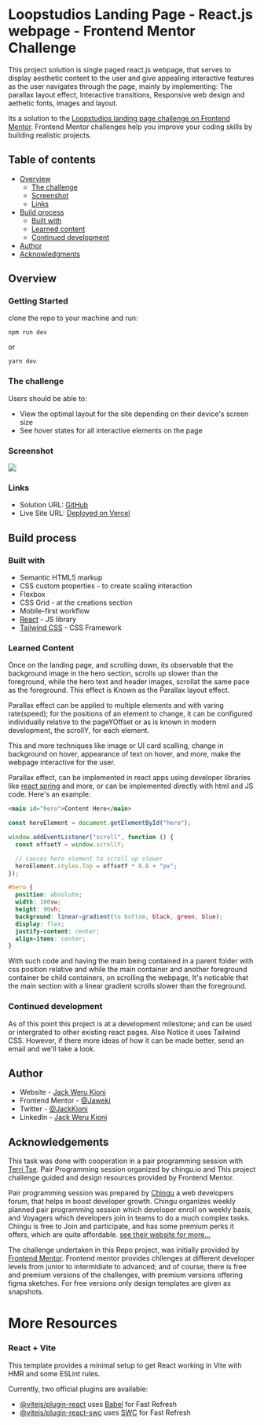 # Loopstudios Landing Page - React.js webpage - Frontend Mentor Challenge

This project solution is single paged react.js webpage, that serves to display aesthetic content to the user and give appealing interactive features as the user navigates through the page, mainly by implementing: The parallax layout effect, Interactive transitions, Responsive web design and aethetic fonts, images and layout.

Its a solution to the [Loopstudios landing page challenge on Frontend Mentor](https://www.frontendmentor.io/challenges/loopstudios-landing-page-N88J5Onjw). Frontend Mentor challenges help you improve your coding skills by building realistic projects.

## Table of contents

- [Overview](#overview)
  - [The challenge](#the-challenge)
  - [Screenshot](#screenshot)
  - [Links](#links)
- [Build process](#build-process)
  - [Built with](#built-with)
  - [Learned content](#learned-content)
  - [Continued development](#continued-development)
- [Author](#author)
- [Acknowledgments](#acknowledgments)

## Overview

### Getting Started

clone the repo to your machine and run:

```npm
npm run dev
```

or

```
yarn dev
```

### The challenge

Users should be able to:

- View the optimal layout for the site depending on their device's screen size
- See hover states for all interactive elements on the page

### Screenshot

![](./design/active-states.jpg)

### Links

- Solution URL: [GitHub](https://your-solution-url.com)
- Live Site URL: [Deployed on Vercel](https://parallax-effect-web-design.vercel.app/)

## Build process

### Built with

- Semantic HTML5 markup
- CSS custom properties - to create scaling interaction
- Flexbox
- CSS Grid - at the creations section
- Mobile-first workflow
- [React](https://reactjs.org/) - JS library
- [Tailwind CSS](https://tailwindcss.com) - CSS Framework

### Learned Content

Once on the landing page, and scrolling down, its observable that the background image in the hero section, scrolls up slower than the foreground, while the hero text and header images, scrollat the same pace as the foreground. This effect is Known as the Parallax layout effect.

Parallax effect can be applied to multiple elements and with varing rate(speed); for the positions of an element to change, it can be configured individually relative to the pageYOffset or as is known in modern development, the scrollY, for each element.

This and more techniques like image or UI card scalling, change in background on hover, appearance of text on hover, and more, make the webpage interactive for the user.

Parallax effect, can be implemented in react apps using developer libraries like [react spring]() and more, or can be implemented directly with html and JS code. Here's an example:

```html
<main id="hero">Content Here</main>
```

```js
const heroElement = document.getElementById("hero");

window.addEventListener("scroll", function () {
  const offsetY = window.scrollY;

  // causes hero element to scroll up slower
  heroElement.styles.Top = offsetY * 0.8 + "px";
});
```

```css
#hero {
  position: absolute;
  width: 100vw;
  height: 90vh;
  background: linear-gradient(to bottom, black, green, blue);
  display: flex;
  justify-content: center;
  align-items: center;
}
```

With such code and having the main being contained in a parent folder with css position relative and while the main container and another foreground container be child containers, on scrolling the webpage, It's noticable that the main section with a linear gradient scrolls slower than the foreground.

### Continued development

As of this point this project is at a development milestone; and can be used or intergrated to other existing react pages. Also Notice it uses Tailwind CSS. However, if there more ideas of how it can be made better, send an email and we'll take a look.

## Author

- Website - [Jack Weru Kioni](https://portfolio.jaweki.com)
- Frontend Mentor - [@Jaweki](https://www.frontendmentor.io/profile/Jaweki)
- Twitter - [@JackKioni](https://www.twitter.com/JackKioni)
- LinkedIn - [Jack Weru Kioni](https://linkedin.com/in/jaweki-dekut)

## Acknowledgements

This task was done with cooperation in a pair programming session with [Terri Tse](https://github.com/hiulam1). Pair Programming session organized by chingu.io and This project challenge guided and design resources provided by Frontend Mentor.

Pair programming session was prepared by [Chingu](https://www.chingu.io/) a web developers forum, that helps in boost developer growth.
Chingu organizes weekly planned pair programming session which developer enroll on weekly basis, and Voyagers which developers join in teams to do a much complex tasks.
Chingu is free to Join and participate, and has some premium perks it offers, which are quite affordable. [see their website for more...](https://www.chingu.io/)

The challenge undertaken in this Repo project, was initially provided by [Frontend Mentor](https://www.frontendmentor.io). Frontend mentor provides chllenges at different developer levels from junior to intermidiate to advanced; and of course, there is free and premium versions of the challenges, with premium versions offering figma sketches. For free versions only design templates are given as snapshots.

# More Resources

### React + Vite

This template provides a minimal setup to get React working in Vite with HMR and some ESLint rules.

Currently, two official plugins are available:

- [@vitejs/plugin-react](https://github.com/vitejs/vite-plugin-react/blob/main/packages/plugin-react/README.md) uses [Babel](https://babeljs.io/) for Fast Refresh
- [@vitejs/plugin-react-swc](https://github.com/vitejs/vite-plugin-react-swc) uses [SWC](https://swc.rs/) for Fast Refresh
